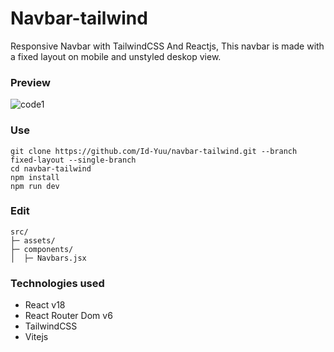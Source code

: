 # Navbar-tailwind
Responsive Navbar with TailwindCSS And Reactjs, This navbar is made with a fixed layout on mobile and unstyled deskop view.

### Preview
![code1](https://user-images.githubusercontent.com/122996864/223096454-edbc4698-fc0f-405c-a32a-948e747bbf31.gif)

### Use
```
git clone https://github.com/Id-Yuu/navbar-tailwind.git --branch fixed-layout --single-branch
cd navbar-tailwind
npm install
npm run dev
```

### Edit
```
src/
├─ assets/
├─ components/
│  ├─ Navbars.jsx
```

### Technologies used
* React v18
* React Router Dom v6
* TailwindCSS
* Vitejs
